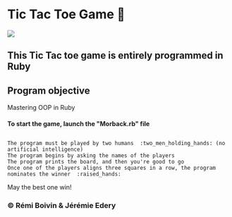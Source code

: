 # Tic Tac Toe Game  :small_red_triangle_down:
<img src="https://user-images.githubusercontent.com/40149119/42834154-90e47960-89f6-11e8-9847-1766079d52b8.jpg"></img></br>
## This Tic Tac toe game is entirely programmed in Ruby</br>
## Program objective
Mastering OOP in Ruby
#### To start the game, launch the "Morback.rb" file
##
    The program must be played by two humans  :two_men_holding_hands: (no artificial intelligence)
    The program begins by asking the names of the players
    The program prints the board, and then you're good to go
    Once one of the players aligns three squares in a row, the program nominates the winner  :raised_hands:
May the best one win!
### :copyright: Rémi Boivin & Jérémie Edery
